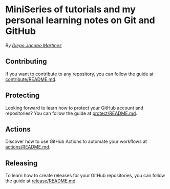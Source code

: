 # MiniSeries of tutorials and my personal learning notes on Git and GitHub
_By [Diego Jacobo Martínez](https://github.com/Djmr5)_

## Contributing

If you want to contribute to any repository, you can follow the guide at [contribute/README.md](contribute/contribute.md).

## Protecting

Looking forward to learn how to protect your GitHub account and repositories? You can follow the guide at [protect/README.md](protect/protect.md).

## Actions

Discover how to use GitHub Actions to automate your workflows at [actions/README.md](actions/actions.md).

## Releasing

To learn how to create releases for your GitHub repositories, you can follow the guide at [release/README.md](release/release.md).
